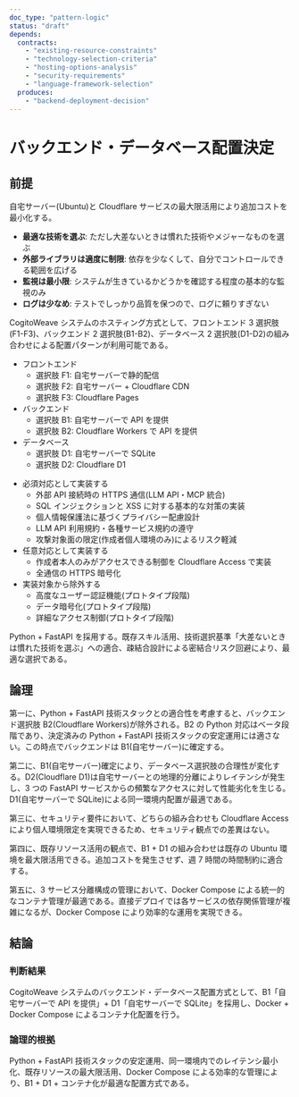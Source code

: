 ```yaml
---
doc_type: "pattern-logic"
status: "draft"
depends:
  contracts:
    - "existing-resource-constraints"
    - "technology-selection-criteria"
    - "hosting-options-analysis"
    - "security-requirements"
    - "language-framework-selection"
  produces:
    - "backend-deployment-decision"
---
```


# バックエンド・データベース配置決定

## 前提

<!-- PREMISE_BEGIN: existing-resource-constraints -->

自宅サーバー(Ubuntu)と Cloudflare サービスの最大限活用により追加コストを最小化する。

<!-- PREMISE_END: existing-resource-constraints -->

<!-- PREMISE_BEGIN: technology-selection-criteria -->

- **最適な技術を選ぶ**: ただし大差ないときは慣れた技術やメジャーなものを選ぶ
- **外部ライブラリは適度に制限**: 依存を少なくして、自分でコントロールできる範囲を広げる
- **監視は最小限**: システムが生きているかどうかを確認する程度の基本的な監視のみ
- **ログは少なめ**: テストでしっかり品質を保つので、ログに頼りすぎない

<!-- PREMISE_END: technology-selection-criteria -->

<!-- PREMISE_BEGIN: hosting-options-analysis -->

CogitoWeave システムのホスティング方式として、フロントエンド 3 選択肢(F1-F3)、バックエンド 2 選択肢(B1-B2)、データベース 2 選択肢(D1-D2)の組み合わせによる配置パターンが利用可能である。

- フロントエンド
  - 選択肢 F1: 自宅サーバーで静的配信
  - 選択肢 F2: 自宅サーバー + Cloudflare CDN
  - 選択肢 F3: Cloudflare Pages
- バックエンド
  - 選択肢 B1: 自宅サーバーで API を提供
  - 選択肢 B2: Cloudflare Workers で API を提供
- データベース
  - 選択肢 D1: 自宅サーバーで SQLite
  - 選択肢 D2: Cloudflare D1

<!-- PREMISE_END: hosting-options-analysis -->

<!-- PREMISE_BEGIN: security-requirements -->

- 必須対応として実装する
  - 外部 API 接続時の HTTPS 通信(LLM API・MCP 統合)
  - SQL インジェクションと XSS に対する基本的な対策の実装
  - 個人情報保護法に基づくプライバシー配慮設計
  - LLM API 利用規約・各種サービス規約の遵守
  - 攻撃対象面の限定(作成者個人環境のみ)によるリスク軽減
- 任意対応として実装する
  - 作成者本人のみがアクセスできる制御を Cloudflare Access で実装
  - 全通信の HTTPS 暗号化
- 実装対象から除外する
  - 高度なユーザー認証機能(プロトタイプ段階)
  - データ暗号化(プロトタイプ段階)
  - 詳細なアクセス制御(プロトタイプ段階)

<!-- PREMISE_END: security-requirements -->

<!-- PREMISE_BEGIN: language-framework-selection -->

Python + FastAPI を採用する。既存スキル活用、技術選択基準「大差ないときは慣れた技術を選ぶ」への適合、疎結合設計による密結合リスク回避により、最適な選択である。

<!-- PREMISE_END: language-framework-selection -->

## 論理

第一に、Python + FastAPI 技術スタックとの適合性を考慮すると、バックエンド選択肢 B2(Cloudflare Workers)が除外される。B2 の Python 対応はベータ段階であり、決定済みの Python + FastAPI 技術スタックの安定運用には適さない。この時点でバックエンドは B1(自宅サーバー)に確定する。

第二に、B1(自宅サーバー)確定により、データベース選択肢の合理性が変化する。D2(Cloudflare D1)は自宅サーバーとの地理的分離によりレイテンシが発生し、3 つの FastAPI サービスからの頻繁なアクセスに対して性能劣化を生じる。D1(自宅サーバーで SQLite)による同一環境内配置が最適である。

第三に、セキュリティ要件において、どちらの組み合わせも Cloudflare Access により個人環境限定を実現できるため、セキュリティ観点での差異はない。

第四に、既存リソース活用の観点で、B1 + D1 の組み合わせは既存の Ubuntu 環境を最大限活用できる。追加コストを発生させず、週 7 時間の時間制約に適合する。

第五に、3 サービス分離構成の管理において、Docker Compose による統一的なコンテナ管理が最適である。直接デプロイでは各サービスの依存関係管理が複雑になるが、Docker Compose により効率的な運用を実現できる。

## 結論

### 判断結果

<!-- GLOBAL_CONCLUSION_BEGIN: backend-deployment-decision -->

CogitoWeave システムのバックエンド・データベース配置方式として、B1「自宅サーバーで API を提供」+ D1「自宅サーバーで SQLite」を採用し、Docker + Docker Compose によるコンテナ化配置を行う。

<!-- GLOBAL_CONCLUSION_END: backend-deployment-decision -->

### 論理的根拠

Python + FastAPI 技術スタックの安定運用、同一環境内でのレイテンシ最小化、既存リソースの最大限活用、Docker Compose による効率的な管理により、B1 + D1 + コンテナ化が最適な配置方式である。
